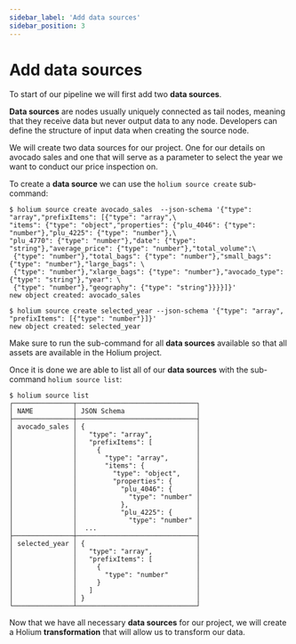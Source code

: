 ```yaml
---
sidebar_label: 'Add data sources'
sidebar_position: 3
---
```


# Add data sources

To start of our pipeline we will first add two **data sources**.

**Data sources** are nodes usually uniquely connected as tail nodes, meaning that they
receive data but never output data to any node. Developers can define the structure
of input data when creating the source node.

We will create two data sources for our project. One for our details on avocado sales and one that
will serve as a parameter to select the year we want to conduct our price inspection on. 

To create a **data source** we can use the `holium source create` sub-command:

```shell
$ holium source create avocado_sales  --json-schema '{"type": "array","prefixItems": [{"type": "array",\
"items": {"type": "object","properties": {"plu_4046": {"type": "number"},"plu_4225": {"type": "number"},\
"plu_4770": {"type": "number"},"date": {"type": "string"},"average_price": {"type": "number"},"total_volume":\
 {"type": "number"},"total_bags": {"type": "number"},"small_bags": {"type": "number"},"large_bags": \
 {"type": "number"},"xlarge_bags": {"type": "number"},"avocado_type": {"type": "string"},"year": \
 {"type": "number"},"geography": {"type": "string"}}}}]}'
new object created: avocado_sales

$ holium source create selected_year --json-schema '{"type": "array", "prefixItems": [{"type": "number"}]}'
new object created: selected_year
```


Make sure to run the sub-command for all **data sources** available so that all assets are available in the
Holium project.

Once it is done we are able to list all of our **data sources** with the sub-command `holium source list`:

```shell
$ holium source list
┌───────────────┬──────────────────────────────┐                                                                                
│ NAME          │ JSON Schema                  │                                                                                     
├───────────────┼──────────────────────────────┤                                                                          
│ avocado_sales │ {                            │                                                                       
│               │   "type": "array",           │                      
│               │   "prefixItems": [           │
│               │     {                        │
│               │       "type": "array",       │
│               │       "items": {             │
│               │         "type": "object",    │
│               │         "properties": {      │
│               │           "plu_4046": {      │
│               │             "type": "number" │
│               │           },                 │
│               │           "plu_4225": {      │
│               │             "type": "number" │
│               │  ...                         │
├───────────────┼──────────────────────────────┤
│ selected_year │ {                            │
│               │   "type": "array",           │
│               │   "prefixItems": [           │
│               │     {                        │
│               │       "type": "number"       │
│               │     }                        │
│               │   ]                          │
│               │ }                            │
└───────────────┴──────────────────────────────┘
```

Now that we have all necessary **data sources** for our project, we will create a Holium **transformation**
that will allow us to transform our data.
